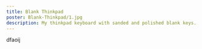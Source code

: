 ```yaml
---
title: Blank Thinkpad
poster: Blank-Thinkpad/1.jpg
description: My thinkpad keyboard with sanded and polished blank keys.
---
```

dfaoij
